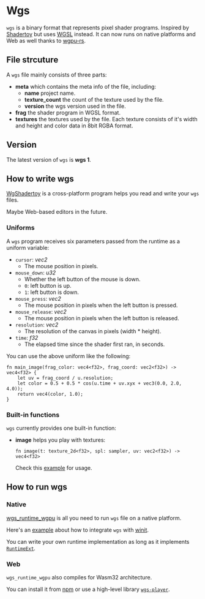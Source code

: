 # Wgs

`wgs` is a binary format that represents pixel shader programs. Inspired by [Shadertoy](https://www.shadertoy.com/) but uses [WGSL](https://www.w3.org/TR/WGSL/) instead. It can now runs on native platforms and Web as well thanks to [wgpu-rs](https://wgpu.rs/).

## File strcuture

A `wgs` file mainly consists of three parts:

- **meta** which contains the meta info of the file, including:
  - **name** project name.
  - **texture_count** the count of the texture used by the file.
  - **version** the wgs version used in the file.
- **frag** the shader program in WGSL format.
- **textures** the textures used by the file. Each texture consists of it's width and height and color data in 8bit RGBA format.

## Version

The latest version of `wgs` is **wgs 1**.

## How to write wgs

[WgShadertoy](https://github.com/fralonra/wgshadertoy) is a cross-platform program helps you read and write your `wgs` files.

Maybe Web-based editors in the future.

### Uniforms

A `wgs` program receives six parameters passed from the runtime as a uniform variable:

- `cursor`: _vec2<f32>_
  - The mouse position in pixels.
- `mouse_down`: _u32_
  - Whether the left button of the mouse is down.
  - `0`: left button is up.
  - `1`: left button is down.
- `mouse_press`: _vec2<f32>_
  - The mouse position in pixels when the left button is pressed.
- `mouse_release`: _vec2<f32>_
  - The mouse position in pixels when the left button is released.
- `resolution`: _vec2<f32>_
  - The resolution of the canvas in pixels (width \* height).
- `time`: _f32_
  - The elapsed time since the shader first ran, in seconds.

You can use the above uniform like the following:

```wgsl
fn main_image(frag_color: vec4<f32>, frag_coord: vec2<f32>) -> vec4<f32> {
    let uv = frag_coord / u.resolution;
    let color = 0.5 + 0.5 * cos(u.time + uv.xyx + vec3(0.0, 2.0, 4.0));
    return vec4(color, 1.0);
}
```

### Built-in functions

`wgs` currently provides one built-in function:

- **image** helps you play with textures:

  ```wgsl
  fn image(t: texture_2d<f32>, spl: sampler, uv: vec2<f32>) -> vec4<f32>
  ```

  Check this [example](https://github.com/fralonra/wgs/tree/master/examples/examples/texture) for usage.

## How to run wgs

### Native

[wgs_runtime_wgpu](https://github.com/fralonra/wgs/tree/master/crates/wgs_runtime_wgpu) is all you need to run `wgs` file on a native platform.

Here's an [example](https://github.com/fralonra/wgs/tree/master/crates/winit_demo) about how to integrate `wgs` with [winit](https://github.com/rust-windowing/winit).

You can write your own runtime implementation as long as it implements [`RuntimeExt`](https://github.com/fralonra/wgs/blob/master/crates/wgs_runtime_base/src/runtime.rs).

### Web

`wgs_runtime_wgpu` also compiles for Wasm32 architecture.

You can install it from [npm](https://www.npmjs.com/package/wgs-runtime-wgpu) or use a high-level library [`wgs-player`](https://github.com/fralonra/wgs-player).
